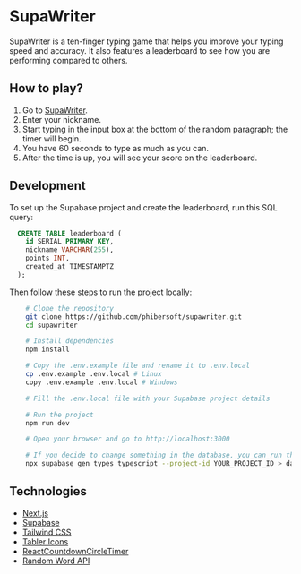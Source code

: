 # SupaWriter

SupaWriter is a ten-finger typing game that helps you improve your typing speed and accuracy. It also features a
leaderboard to see how you are performing compared to others.

## How to play?

1. Go to [SupaWriter](https://supawriter.vercel.app).
2. Enter your nickname.
3. Start typing in the input box at the bottom of the random paragraph; the timer will begin.
4. You have 60 seconds to type as much as you can.
5. After the time is up, you will see your score on the leaderboard.

## Development

To set up the Supabase project and create the leaderboard, run this SQL query:

```sql
  CREATE TABLE leaderboard (
    id SERIAL PRIMARY KEY,
    nickname VARCHAR(255),
    points INT,
    created_at TIMESTAMPTZ
  );
```

Then follow these steps to run the project locally:

```bash
    # Clone the repository
    git clone https://github.com/phibersoft/supawriter.git
    cd supawriter

    # Install dependencies
    npm install

    # Copy the .env.example file and rename it to .env.local
    cp .env.example .env.local # Linux
    copy .env.example .env.local # Windows

    # Fill the .env.local file with your Supabase project details

    # Run the project
    npm run dev

    # Open your browser and go to http://localhost:3000

    # If you decide to change something in the database, you can run the following command to generate the types
    npx supabase gen types typescript --project-id YOUR_PROJECT_ID > database.types.ts
```

## Technologies

- [Next.js](https://nextjs.org)
- [Supabase](https://supabase.io)
- [Tailwind CSS](https://tailwindcss.com)
- [Tabler Icons](https://tablericons.com)
- [ReactCountdownCircleTimer](https://www.npmjs.com/package/react-countdown-circle-timer)
- [Random Word API](https://random-word-api.vercel.app/)
